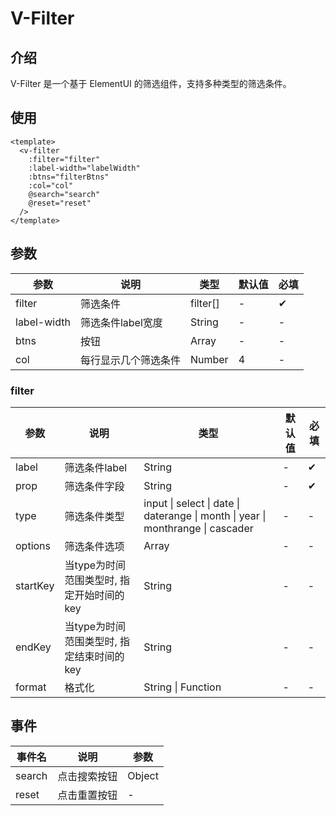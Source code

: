 # V-Filter

## 介绍

V-Filter 是一个基于 ElementUI 的筛选组件，支持多种类型的筛选条件。

## 使用

```vue
<template>
  <v-filter
    :filter="filter"
    :label-width="labelWidth"
    :btns="filterBtns"
    :col="col"
    @search="search"
    @reset="reset"
  />
</template>
```

## 参数

| 参数 | 说明 | 类型       | 默认值 | 必填 |
| --- | --- |----------| --- | -- |
| filter | 筛选条件 | filter[] | - | &#10004; |
| label-width | 筛选条件label宽度 | String   | - | - |
| btns | 按钮 | Array    | - | - |
| col | 每行显示几个筛选条件 | Number   | 4 | - |

### filter

| 参数       | 说明                        | 类型                                                                              | 默认值 | 必填       |
|----------|---------------------------|---------------------------------------------------------------------------------| --- |----------|
| label    | 筛选条件label                 | String                                                                          | - | &#10004; |
| prop     | 筛选条件字段                    | String                                                                          | - | &#10004; |
| type     | 筛选条件类型                    | input \| select \| date \| daterange \| month \| year \| monthrange \| cascader | - | -        |
| options  | 筛选条件选项                    | Array                                                                           | - | -        | - |
| startKey | 当type为时间范围类型时, 指定开始时间的key | String                                                                          | - | -        | - |
| endKey   | 当type为时间范围类型时, 指定结束时间的key | String                                                                          | - | -        | - |
| format   | 格式化                       | String \| Function                                                              | - | -        | - |


## 事件

| 事件名 | 说明 | 参数     |
| --- | --- |--------|
| search | 点击搜索按钮 | Object |
| reset | 点击重置按钮 | -      |
